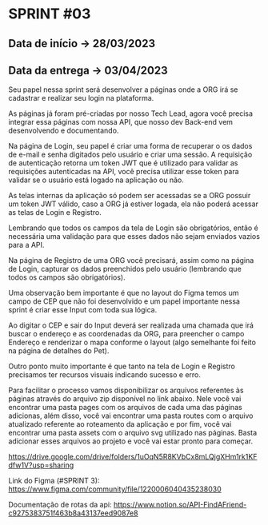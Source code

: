 # SPRINT #03

## Data de início -> 28/03/2023
## Data da entrega -> 03/04/2023

Seu papel nessa sprint será desenvolver a páginas onde a ORG irá se cadastrar e realizar seu login na plataforma.

As páginas já foram pré-criadas por nosso Tech Lead, agora você precisa integrar essa páginas com nossa API, que nosso dev Back-end vem desenvolvendo e documentando.

Na página de Login, seu papel é criar uma forma de recuperar o os dados de e-mail e senha digitados pelo usuário e criar uma sessão. A requisição de autenticação retorna um token JWT que é utilizado para validar as requisições autenticadas na API, você precisa utilizar esse token para validar se o usuário está logado na aplicação ou não.

As telas internas da aplicação só podem ser acessadas se a ORG possuir um token JWT válido, caso a ORG já estiver logada, ela não poderá acessar as telas de Login e Registro.

Lembrando que todos os campos da tela de Login são obrigatórios, então é necessária uma validação para que esses dados não sejam enviados vazios para a API.

Na página de Registro de uma ORG você precisará, assim como na página de Login, capturar os dados preenchidos pelo usuário (lembrando que todos os campos são obrigatórios).

Uma observação bem importante é que no layout do Figma temos um campo de CEP que não foi desenvolvido e um papel importante nessa sprint é criar esse Input com toda sua lógica. 

Ao digitar o CEP e sair do Input deverá ser realizada uma chamada que irá buscar o endereço e as coordenadas da ORG, para preencher o campo Endereço e renderizar o mapa conforme o layout (algo semelhante foi feito na página de detalhes do Pet).

Outro ponto muito importante é que tanto na tela de Login e Registro precisamos ter recursos visuais indicando sucesso e erro.

Para facilitar o processo vamos disponibilizar os arquivos referentes às páginas através do arquivo zip disponível no link abaixo. Nele você vai encontrar uma pasta pages com os arquivos de cada uma das páginas adicionas, além disso, você vai encontrar uma pasta routes com o arquivo atualizado referente ao roteamento da aplicação e por fim, você vai encontrar uma pasta assets com o arquivo svg utilizado nas páginas. Basta adicionar esses arquivos ao projeto e você vai estar pronto para começar.

https://drive.google.com/drive/folders/1uOqN5R8KVbCx8mLQjgXHm1rk1KFdfw1V?usp=sharing

Link do Figma (#SPRINT 3): 
https://www.figma.com/community/file/1220006040435238030

Documentação de rotas da api: 
https://www.notion.so/API-FindAFriend-c9275383751f463b8a43137eed9087e8